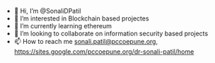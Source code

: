 - 👋 Hi, I’m @SonaliDPatil
- 👀 I’m interested in Blockchain based projectes 
- 🌱 I’m currently learning ethereum
- 💞️ I’m looking to collaborate on information security based projects
- 📫 How to reach me sonali.patil@pccoepune.org, https://sites.google.com/pccoepune.org/dr-sonali-patil/home 

<!---
SonaliDPatil/SonaliDPatil is a ✨ special ✨ repository because its `README.md` (this file) appears on your GitHub profile.
You can click the Preview link to take a look at your changes.
--->
